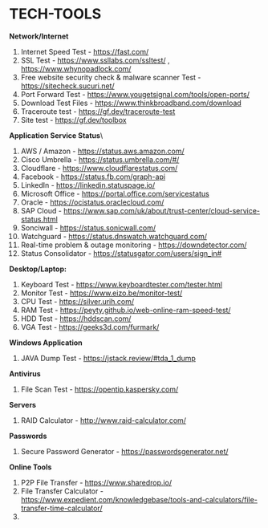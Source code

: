 # TECH-TOOLS

**Network/Internet**
1. Internet Speed Test - https://fast.com/
2. SSL Test - https://www.ssllabs.com/ssltest/ , https://www.whynopadlock.com/
3. Free website security check & malware scanner Test - https://sitecheck.sucuri.net/
4. Port Forward Test - https://www.yougetsignal.com/tools/open-ports/
5. Download Test Files - https://www.thinkbroadband.com/download
6. Traceroute test - https://gf.dev/traceroute-test
7. Site test - https://gf.dev/toolbox


**Application Service Status**\
1. AWS / Amazon - https://status.aws.amazon.com/
2. Cisco Umbrella - https://status.umbrella.com/#/
3. Cloudflare - https://www.cloudflarestatus.com/
4. Facebook - https://status.fb.com/graph-api
5. LinkedIn - https://linkedin.statuspage.io/
6. Microsoft Office - https://portal.office.com/servicestatus
7. Oracle - https://ocistatus.oraclecloud.com/
8. SAP Cloud - https://www.sap.com/uk/about/trust-center/cloud-service-status.html
9. Sonciwall - https://status.sonicwall.com/
10. Watchguard - https://status.dnswatch.watchguard.com/
11. Real-time problem & outage monitoring - https://downdetector.com/
12. Status Consolidator - https://statusgator.com/users/sign_in#


**Desktop/Laptop:**
1. Keyboard Test - https://www.keyboardtester.com/tester.html
2. Monitor Test - https://www.eizo.be/monitor-test/
3. CPU Test - https://silver.urih.com/
4. RAM Test - https://peyty.github.io/web-online-ram-speed-test/
5. HDD Test - https://hddscan.com/
6. VGA Test - https://geeks3d.com/furmark/



**Windows Application**
1. JAVA Dump Test - https://jstack.review/#tda_1_dump

**Antivirus**
1. File Scan Test - https://opentip.kaspersky.com/

**Servers**
1. RAID Calculator - http://www.raid-calculator.com/

**Passwords**
1. Secure Password Generator - https://passwordsgenerator.net/

**Online Tools**
1.  P2P File Transfer - https://www.sharedrop.io/
2.  File Transfer Calculator - https://www.expedient.com/knowledgebase/tools-and-calculators/file-transfer-time-calculator/
3.  
